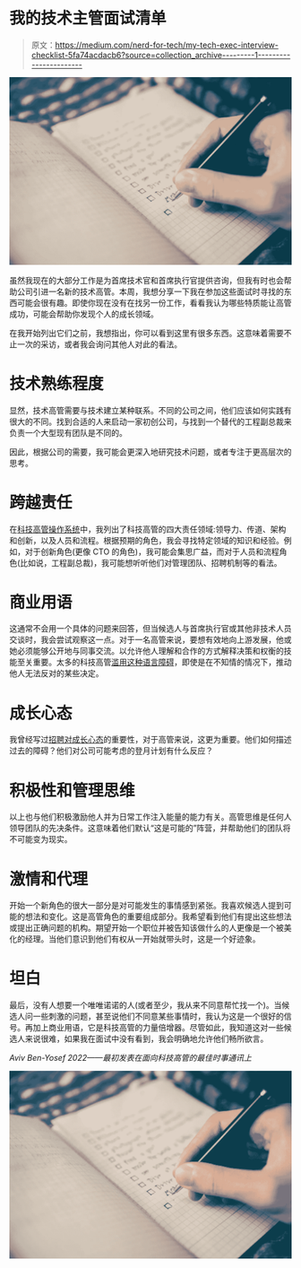 # 我的技术主管面试清单

> 原文：<https://medium.com/nerd-for-tech/my-tech-exec-interview-checklist-5fa74acdacb6?source=collection_archive---------1----------------------->

![](img/7ba2cb0b893684dcc8a961ac93f34390.png)

虽然我现在的大部分工作是为首席技术官和首席执行官提供咨询，但我有时也会帮助公司引进一名新的技术高管。本周，我想分享一下我在参加这些面试时寻找的东西可能会很有趣。即使你现在没有在找另一份工作，看看我认为哪些特质能让高管成功，可能会帮助你发现个人的成长领域。

在我开始列出它们之前，我想指出，你可以看到这里有很多东西。这意味着需要不止一次的采访，或者我会询问其他人对此的看法。

# 技术熟练程度

显然，技术高管需要与技术建立某种联系。不同的公司之间，他们应该如何实践有很大的不同。找到合适的人来启动一家初创公司，与找到一个替代的工程副总裁来负责一个大型现有团队是不同的。

因此，根据公司的需要，我可能会更深入地研究技术问题，或者专注于更高层次的思考。

# 跨越责任

在[科技高管操作系统](https://techexecutiveoperatingsystem.com)中，我列出了科技高管的四大责任领域:领导力、传道、架构和创新，以及人员和流程。根据预期的角色，我会寻找特定领域的知识和经验。例如，对于创新角色(更像 CTO 的角色)，我可能会集思广益，而对于人员和流程角色(比如说，工程副总裁)，我可能想听听他们对管理团队、招聘机制等的看法。

# 商业用语

这通常不会用一个具体的问题来回答，但当候选人与首席执行官或其他非技术人员交谈时，我会尝试观察这一点。对于一名高管来说，要想有效地向上游发展，他或她必须能够公开地与同事交流。以允许他人理解和合作的方式解释决策和权衡的技能至关重要。太多的科技高管[滥用这种语言障碍](https://avivbenyosef.com/using-the-power-of-a-tech-executive-for-good/)，即使是在不知情的情况下，推动他人无法反对的某些决定。

# 成长心态

我曾经写过[招聘对成长心态](https://avivbenyosef.com/growing-growth-mindsets/)的重要性，对于高管来说，这更为重要。他们如何描述过去的障碍？他们对公司可能考虑的登月计划有什么反应？

# 积极性和管理思维

以上也与他们积极激励他人并为日常工作注入能量的能力有关。高管思维是任何人领导团队的先决条件。这意味着他们默认“这是可能的”阵营，并帮助他们的团队将不可能变为现实。

# 激情和代理

开始一个新角色的很大一部分是对可能发生的事情感到紧张。我喜欢候选人提到可能的想法和变化。这是高管角色的重要组成部分。我希望看到他们有提出这些想法或提出正确问题的机构。期望开始一个职位并被告知该做什么的人更像是一个被美化的经理。当他们意识到他们有权从一开始就带头时，这是一个好迹象。

# 坦白

最后，没有人想要一个唯唯诺诺的人(或者至少，我从来不同意帮忙找一个)。当候选人问一些刺激的问题，甚至说他们不同意某些事情时，我认为这是一个很好的信号。再加上商业用语，它是科技高管的力量倍增器。尽管如此，我知道这对一些候选人来说很难，如果我在面试中没有看到，我会明确地允许他们畅所欲言。

*Aviv Ben-Yosef 2022——最初发表在面向科技高管的最佳时事通讯上*

![](img/adf5960398ad724195b194ba17340f53.png)